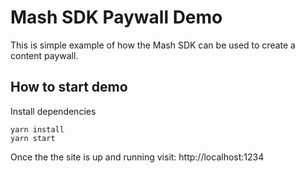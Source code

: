 # Mash SDK Paywall Demo

This is simple example of how the Mash SDK can be used to create a content paywall.

## How to start demo

Install dependencies

```shell
yarn install
yarn start
```

Once the the site is up and running visit: http://localhost:1234


